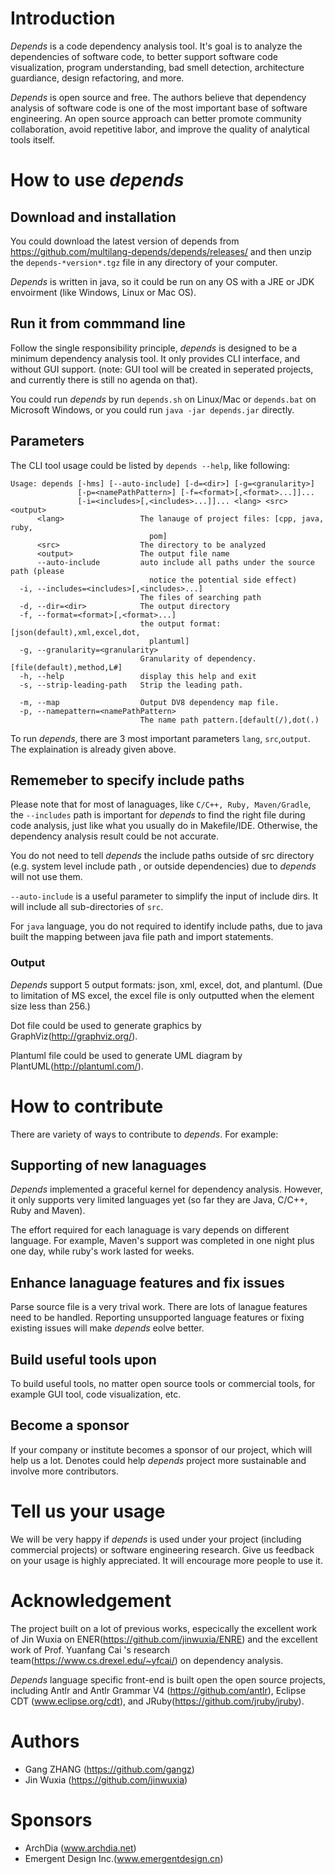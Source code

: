 # Introduction

*Depends* is a code dependency analysis tool. It's goal is to analyze the dependencies of software code, to better support software code visualization, program understanding,  bad smell detection, architecture guardiance, design refactoring, and more.

*Depends* is open source and free. The authors believe that dependency analysis of software code is one of the most important base of software engineering. An open source approach can better promote community collaboration, avoid repetitive labor, and improve the quality of analytical tools itself.

# How to use *depends*

## Download and installation

You could download the latest version of depends from https://github.com/multilang-depends/depends/releases/ 
and then unzip the ```depends-*version*.tgz``` file in any directory of your computer.

*Depends* is written in java, so it could be run on any OS with a JRE or JDK envoirment (like Windows, Linux or Mac OS). 

## Run it from commmand line

Follow the single responsibility principle, *depends* is designed to be a minimum dependency analysis tool. It only provides CLI interface, and without GUI support. (note: GUI tool will be created in seperated projects, and currently there is still no agenda on that).

You could run *depends* by run ```depends.sh``` on Linux/Mac or ```depends.bat``` on Microsoft Windows, or you could run ```java -jar depends.jar``` directly.

## Parameters

The CLI tool usage could be listed by ```depends --help```, like following:

    Usage: depends [-hms] [--auto-include] [-d=<dir>] [-g=<granularity>]
                   [-p=<namePathPattern>] [-f=<format>[,<format>...]]...
                   [-i=<includes>[,<includes>...]]... <lang> <src> <output>
          <lang>                 The lanauge of project files: [cpp, java, ruby,
                                   pom]
          <src>                  The directory to be analyzed
          <output>               The output file name
          --auto-include         auto include all paths under the source path (please
                                   notice the potential side effect)
      -i, --includes=<includes>[,<includes>...]
                                 The files of searching path
      -d, --dir=<dir>            The output directory
      -f, --format=<format>[,<format>...]
                                 the output format: [json(default),xml,excel,dot,
                                   plantuml]
      -g, --granularity=<granularity>
                                 Granularity of dependency.[file(default),method,L#]
      -h, --help                 display this help and exit
      -s, --strip-leading-path   Strip the leading path.
      
      -m, --map                  Output DV8 dependency map file.
      -p, --namepattern=<namePathPattern>
                                 The name path pattern.[default(/),dot(.)


To run *depends*, there are 3 most important parameters ```lang```, ```src```,```output```. The explaination is already given above.

## Rememeber to specify include paths

Please note that for most of lanaguages, like ```C/C++, Ruby, Maven/Gradle```, the ```--includes``` path is important for *depends* to find the right file during code analysis, just like what you usually do in Makefile/IDE.  Otherwise, the dependency analysis result could be not accurate. 

You do not need to tell *depends* the include paths outside of src directory (e.g. system level include path , or outside dependencies) due to *depends* will not use them.

```--auto-include``` is a useful parameter to simplify the input of include dirs. It will include all sub-directories of ```src```.

For ```java``` language, you do not required to identify include paths, due to java built the mapping between java file path and import statements.

### Output

*Depends* support 5 output formats: json, xml, excel, dot, and plantuml. (Due to limitation of MS excel, the excel file is only outputted when the element size less than 256.)

Dot file could be used to generate graphics by GraphViz(http://graphviz.org/).

Plantuml file could be used to generate UML diagram by PlantUML(http://plantuml.com/).

# How to contribute

There are variety of ways to contribute to *depends*. For example:

## Supporting of new lanaguages

*Depends* implemented a graceful kernel for dependency analysis. However, it only supports very limited languages yet (so far they are Java, C/C++, Ruby and Maven). 

The effort required for each lanaguage is vary depends on different language. For example, Maven's support was completed in one night plus one day, while ruby's work lasted for weeks. 

## Enhance lanaguage features and fix issues

Parse source file is a very trival work. There are lots of lanague features need to be handled. Reporting unsupported language features or fixing existing issues will make *depends* eolve better. 

## Build useful tools upon

To build useful tools, no matter open source tools or commercial tools, for example GUI tool, code visualization, etc.

## Become a sponsor

If your company or institute becomes a sponsor of our project, which will help us a lot. Denotes could help *depends* project more sustainable and involve more contributors.

# Tell us your usage

We will be very happy if *depends* is used under your project (including commercial projects) or software engineering research. Give us feedback on your usage is highly appreciated. It will encourage more people to use it.

# Acknowledgement

The project built on a lot of previous works, especically the excellent work of Jin Wuxia on ENER(https://github.com/jinwuxia/ENRE) and the excellent work of Prof. Yuanfang Cai 's research team(https://www.cs.drexel.edu/~yfcai/) on dependency analysis.

*Depends* language specific front-end is built open the open source projects, including Antlr and Antlr Grammar V4 (https://github.com/antlr), Eclipse CDT (www.eclipse.org/cdt), and JRuby(https://github.com/jruby/jruby).

# Authors
 - Gang ZHANG (https://github.com/gangz)
 - Jin Wuxia (https://github.com/jinwuxia)

# Sponsors
 - ArchDia (www.archdia.net)
 - Emergent Design Inc.(www.emergentdesign.cn)

